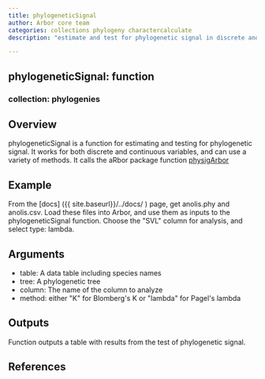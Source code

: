```yaml
---
title: phylogeneticSignal
author: Arbor core team
categories: collections phylogeny charactercalculate
description: "estimate and test for phylogenetic signal in discrete and continuous characters"

---
```


## phylogeneticSignal: function

### collection: phylogenies

## Overview

phylogeneticSignal is a function for estimating and testing for phylogenetic signal. It works for
both discrete and continuous variables, and can use a variety of methods. It calls the aRbor package function [physigArbor](https://github.com/arborworkflows/aRbor/blob/master/R/physigArbor.R)

## Example

From the [docs] ({{ site.baseurl}}/../docs/ ) page, get anolis.phy and anolis.csv.
Load these files into Arbor, and use them as inputs to the phylogeneticSignal function. Choose
the "SVL" column for analysis, and select type: lambda.

## Arguments
- table: A data table including species names
- tree: A phylogenetic tree
- column: The name of the column to analyze
- method: either "K" for Blomberg's K or "lambda" for Pagel's lambda

## Outputs
Function outputs a table with results from the test of phylogenetic signal.

## References
